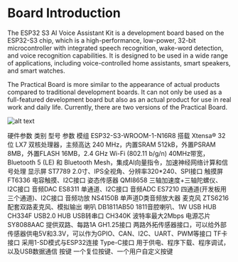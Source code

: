# Board Introduction

The ESP32 S3 AI Voice Assistant Kit is a development board based on the ESP32-S3 chip, which is a high-performance, low-power, 32-bit microcontroller with integrated speech recognition, wake-word detection, and voice recognition capabilities. It is designed to be used in a wide range of applications, including voice-controlled home assistants, smart speakers, and smart watches.

The Practical Board is more similar to the appearance of actual products compared to traditional development boards. It can not only be used as a full-featured development board but also as an actual product for use in real work and daily life. Currently, there are two versions of the Practical Board.

![alt text](https://wiki.lckfb.com/storage/images/zh-hans/szpi-esp32c3/index/index_20241023_092634.png)

硬件参数
类别	型号	参数
模组	ESP32-S3-WROOM-1-N16R8	搭载 Xtensa® 32 位 LX7 双核处理器，主频高达 240 MHz，内置SRAM 512kB，外置PSRAM 8MB，外置FLASH 16MB，2.4 GHz Wi-Fi (802.11 b/g/n) 40MHz带宽，Bluetooth 5 (LE) 和 Bluetooth Mesh，集成AI向量指令，加速神经网络计算和信号处理
显示屏	ST7789	2.0寸、IPS全视角、分辨率320*240、SPI接口
触摸屏	FT6336	电容触摸、I2C接口
姿态传感器	QMI8658	三轴加速度+三轴陀螺仪、I2C接口
音频DAC	ES8311	单通道、I2C接口
音频ADC	ES7210	四通道(开发板用三个通道)、I2C接口
音频功放	NS4150B	单声道D类音频放大器
麦克风	ZTS6216	配套双路麦克风、模拟输出
喇叭	DB1811AB50	1811音腔喇叭、1W
USB HUB	CH334F	USB2.0 HUB
USB转串口	CH340K	波特率最大2Mbps
电源芯片	SY8088AAC	提供双路、每路1A
GH1.25接口		两路外拓传感器接口，可以给外部传感器供电5V和3.3V，可以作为GPIO、CAN、I2C、UART、PWM等接口
TF卡接口		采用1-SD模式与ESP32连接
Type-C接口		用于供电、程序下载、程序调试，以及USB数据通信
按键		一个复位按键、一个用户自定义按键